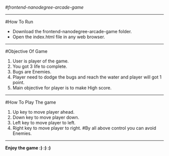 #*frontend-nanodegree-arcade-game*


********************************************
#How To Run

 

- Download the frontend-nanodegree-arcade-game folder.
- Open the index.html file in any web browser.
*******************************************
#Objective Of Game

 

1. User is player of the game.
2. You got 3 life to complete.
3. Bugs are Enemies.
4. Player need to dodge the bugs and  reach the water and player will got 1 point.
5. Main objective for player is to make High score.
***********************************************  
#How To Play The game

1. Up key to move player ahead.
2. Down key to move player down.
3. Left key to move player to left.
4. Right key to move player to right.
#By all above control you can avoid Enemies.

*************************************************
****Enjoy the game :) :) :)****